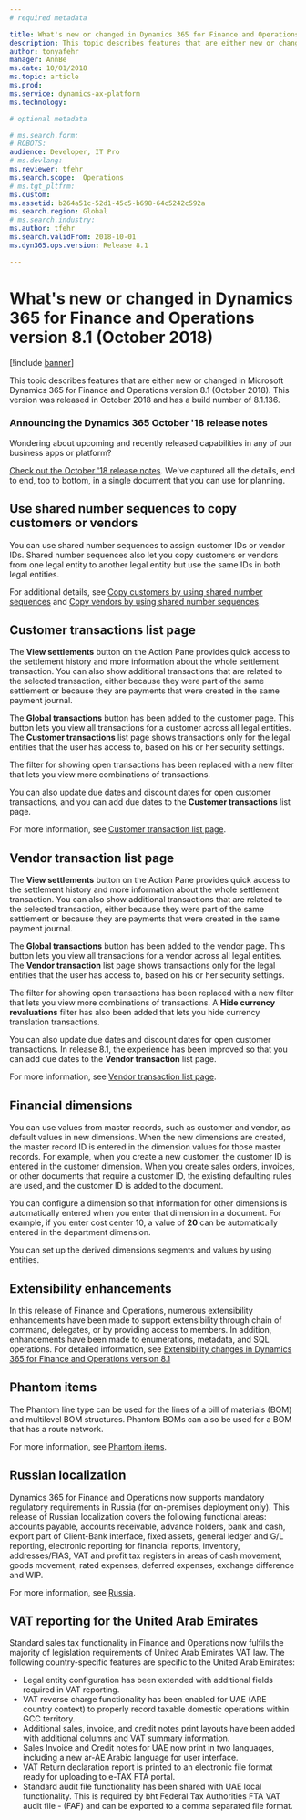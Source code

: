 ```yaml
---
# required metadata

title: What's new or changed in Dynamics 365 for Finance and Operations version 8.1 (October 2018)
description: This topic describes features that are either new or changed in Dynamics 365 for Finance and Operations version 8.1. This version was released in October 2018.
author: tonyafehr
manager: AnnBe
ms.date: 10/01/2018
ms.topic: article
ms.prod: 
ms.service: dynamics-ax-platform
ms.technology: 

# optional metadata

# ms.search.form: 
# ROBOTS: 
audience: Developer, IT Pro
# ms.devlang: 
ms.reviewer: tfehr
ms.search.scope:  Operations
# ms.tgt_pltfrm: 
ms.custom: 
ms.assetid: b264a51c-52d1-45c5-b698-64c5242c592a
ms.search.region: Global
# ms.search.industry: 
ms.author: tfehr
ms.search.validFrom: 2018-10-01 
ms.dyn365.ops.version: Release 8.1

---
```

# What's new or changed in Dynamics 365 for Finance and Operations version 8.1 (October 2018)

[!include [banner](../includes/banner.md)]

This topic describes features that are either new or changed in Microsoft Dynamics 365 for Finance and Operations version 8.1 (October 2018). This version was released in October 2018 and has a build number of 8.1.136.

### Announcing the Dynamics 365 October '18 release notes
Wondering about upcoming and recently released capabilities in any of our business apps or platform? 

[Check out the October '18 release notes](https://go.microsoft.com/fwlink/?linkid=870424). We've captured all the details, end to end, top to bottom, in a single document that you can use for planning. 

## Use shared number sequences to copy customers or vendors
You can use shared number sequences to assign customer IDs or vendor IDs. Shared number sequences also let you copy customers or vendors from one legal entity to another legal entity but use the same IDs in both legal entities.

For additional details, see [Copy customers by using shared number sequences](../../financials/accounts-receivable/copy-customer.md) and [Copy vendors by using shared number sequences](../../financials/accounts-payable/vendor-copy.md).

## Customer transactions list page
The **View settlements** button on the Action Pane provides quick access to the settlement history and more information about the whole settlement transaction. You can also show additional transactions that are related to the selected transaction, either because they were part of the same settlement or because they are payments that were created in the same payment journal.

The **Global transactions** button has been added to the customer page. This button lets you view all transactions for a customer across all legal entities. The **Customer transactions** list page shows transactions only for the legal entities that the user has access to, based on his or her security settings.

The filter for showing open transactions has been replaced with a new filter that lets you view more combinations of transactions. 

You can also update due dates and discount dates for open customer transactions, and you can add due dates to the **Customer transactions** list page. 

For more information, see [Customer transaction list page](../../financials/accounts-receivable/customer-transactions-list-page.md).

## Vendor transaction list page 
The **View settlements** button on the Action Pane provides quick access to the settlement history and more information about the whole settlement transaction. You can also show additional transactions that are related to the selected transaction, either because they were part of the same settlement or because they are payments that were created in the same payment journal.

The **Global transactions** button has been added to the vendor page. This button lets you view all transactions for a vendor across all legal entities. The **Vendor transaction** list page shows transactions only for the legal entities that the user has access to, based on his or her security settings.

The filter for showing open transactions has been replaced with a new filter that lets you view more combinations of transactions. A **Hide currency revaluations** filter has also been added that lets you hide currency translation transactions. 

You can also update due dates and discount dates for open customer transactions. In release 8.1, the experience has been improved so that you can add due dates to the **Vendor transaction** list page. 

For more information, see [Vendor transaction list page](../../financials/accounts-payable/vendor-transaction-list-page.md).

## Financial dimensions
You can use values from master records, such as customer and vendor, as default values in new dimensions. When the new dimensions are created, the master record ID is entered in the dimension values for those master records. For example, when you create a new customer, the customer ID is entered in the customer dimension. When you create sales orders, invoices, or other documents that require a customer ID, the existing defaulting rules are used, and the customer ID is added to the document.

You can configure a dimension so that information for other dimensions is automatically entered when you enter that dimension in a document. For example, if you enter cost center 10, a value of **20** can be automatically entered in the department dimension.

You can set up the derived dimensions segments and values by using entities.

## Extensibility enhancements
In this release of Finance and Operations, numerous extensibility enhancements have been made to support extensibility through chain of command, delegates, or by providing access to members. In addition, enhancements have been made to enumerations, metadata, and SQL operations. For detailed information, see [Extensibility changes in Dynamics 365 for Finance and Operations version 8.1](../../dev-itpro/extensibility/extensibility-changes-81.md) 

## Phantom items
The Phantom line type can be used for the lines of a bill of materials (BOM) and multilevel BOM structures. Phantom BOMs can also be used for a BOM that has a route network. 

For more information, see [Phantom items]( ../../supply-chain/production-control/phantom-items.md).

## Russian localization
Dynamics 365 for Finance and Operations now supports mandatory regulatory requirements in Russia (for on-premises deployment only). This release of Russian localization covers the following functional areas: accounts payable, accounts receivable, advance holders, bank and cash, export part of Client-Bank interface, fixed assets, general ledger and G/L reporting, electronic reporting for financial reports, inventory, addresses/FIAS, VAT and profit tax registers in areas of cash movement, goods movement, rated expenses, deferred expenses, exchange difference and WIP. 

For more information, see [Russia](../../financials/localizations/russia.md).

## VAT reporting for the United Arab Emirates	
Standard sales tax functionality in Finance and Operations now fulfils the majority of legislation requirements of United Arab Emirates VAT law. The following country-specific features are specific to the United Arab Emirates:

  - Legal entity configuration has been extended with additional fields required in VAT reporting.
  - VAT reverse charge functionality has been enabled for UAE (ARE country context) to properly record taxable domestic operations within GCC territory.
  - Additional sales, invoice, and credit notes print layouts have been added with additional columns and VAT summary information.
  - Sales Invoice and Credit notes for UAE now print in two languages, including a new ar-AE Arabic language for user interface.
  - VAT Return declaration report is printed to an electronic file format ready for uploading to e-TAX FTA portal.
  - Standard audit file functionality has been shared with UAE local functionality. This is required by bht Federal Tax Authorities FTA VAT audit file - (FAF) and can be exported to a comma separated file format.
